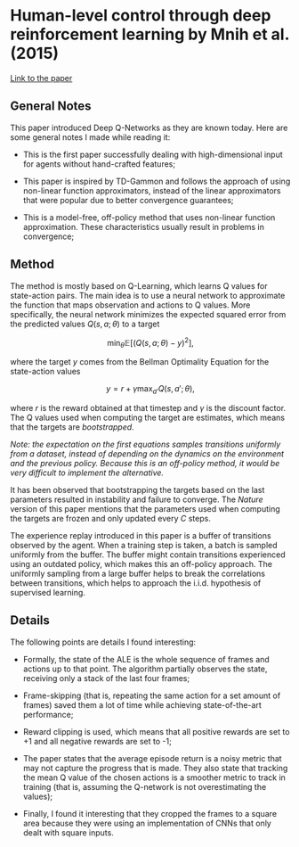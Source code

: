 # Human-level control through deep reinforcement learning by Mnih et al. (2015)

[Link to the paper](https://www.nature.com/articles/nature14236)

## General Notes

This paper introduced Deep Q-Networks as they are known today. Here are some general notes I made while reading it:

* This is the first paper successfully dealing with high-dimensional input for agents without hand-crafted features;

* This paper is inspired by TD-Gammon and follows the approach of using non-linear function approximators, instead of the linear approximators that were popular due to better convergence guarantees;

* This is a model-free, off-policy method that uses non-linear function approximation. These characteristics usually result in problems in convergence;

## Method

The method is mostly based on Q-Learning, which learns Q values for state-action pairs. The main idea is to use a neural network to approximate the function that maps observation and actions to Q values. More specifically, the neural network minimizes the expected squared error from the predicted values $Q(s, a; \theta)$ to a target

$$\min_{\theta} \mathbb{E} \left[ \left( Q(s, a; \theta) - y\right)^2 \right],$$

where the target $y$ comes from the Bellman Optimality Equation for the state-action values

$$y = r + \gamma \max_{a'} Q(s, a'; \theta),$$

where $r$ is the reward obtained at that timestep and $\gamma$ is the discount factor. The Q values used when computing the target are estimates, which means that the targets are *bootstrapped*.

*Note: the expectation on the first equations samples transitions uniformly from a dataset, instead of depending on the dynamics on the environment and the previous policy. Because this is an off-policy method, it would be very difficult to implement the alternative.*

It has been observed that bootstrapping the targets based on the last parameters resulted in instability and failure to converge. The *Nature* version of this paper mentions that the parameters used when computing the targets are frozen and only updated every $C$ steps.

The experience replay introduced in this paper is a buffer of transitions observed by the agent. When a training step is taken, a batch is sampled uniformly from the buffer. The buffer might contain transitions experienced using an outdated policy, which makes this an off-policy approach. The uniformly sampling from a large buffer helps to break the correlations between transitions, which helps to approach the i.i.d. hypothesis of supervised learning.

## Details

The following points are details I found interesting:

* Formally, the state of the ALE is the whole sequence of frames and actions up to that point. The algorithm partially observes the state, receiving only a stack of the last four frames;

* Frame-skipping (that is, repeating the same action for a set amount of frames) saved them a lot of time while achieving state-of-the-art performance;

* Reward clipping is used, which means that all positive rewards are set to +1 and all negative rewards are set to -1;

* The paper states that the average episode return is a noisy metric that may not capture the progress that is made. They also state that tracking the mean Q value of the chosen actions is a smoother metric to track in training (that is, assuming the Q-network is not overestimating the values);

* Finally, I found it interesting that they cropped the frames to a square area because they were using an implementation of CNNs that only dealt with square inputs.
